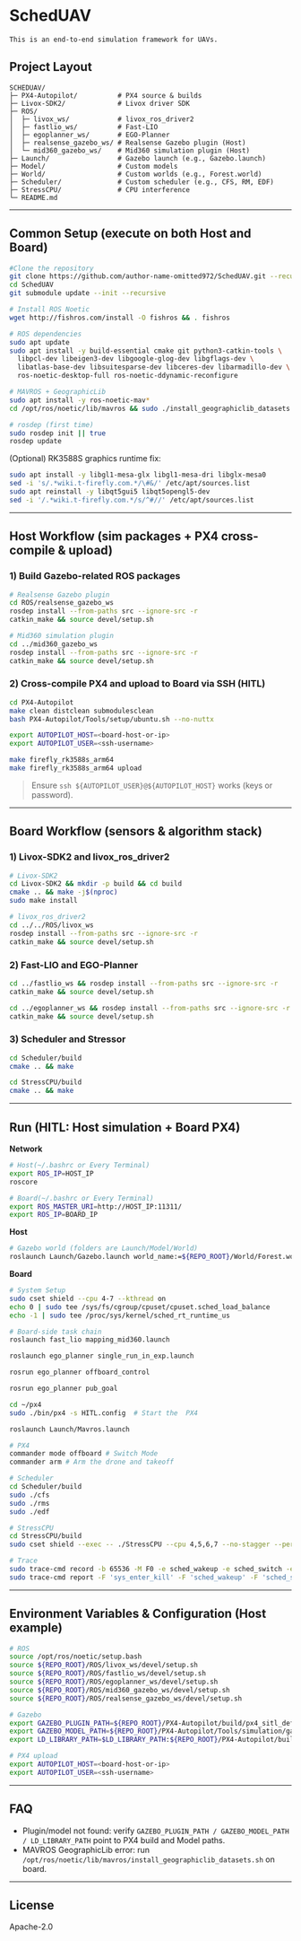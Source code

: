 # SchedUAV 
```text
This is an end-to-end simulation framework for UAVs.
```


## Project Layout

```text
SCHEDUAV/
├─ PX4-Autopilot/          # PX4 source & builds
├─ Livox-SDK2/             # Livox driver SDK
├─ ROS/
│  ├─ livox_ws/            # livox_ros_driver2
│  ├─ fastlio_ws/          # Fast-LIO
│  ├─ egoplanner_ws/       # EGO-Planner
│  ├─ realsense_gazebo_ws/ # Realsense Gazebo plugin (Host)
│  └─ mid360_gazebo_ws/    # Mid360 simulation plugin (Host)
├─ Launch/                 # Gazebo launch (e.g., Gazebo.launch)
├─ Model/                  # Custom models
├─ World/                  # Custom worlds (e.g., Forest.world)
├─ Scheduler/              # Custom scheduler (e.g., CFS, RM, EDF)
├─ StressCPU/              # CPU interference
└─ README.md
```

---

## Common Setup (execute on both Host and Board)


```bash
#Clone the repository
git clone https://github.com/author-name-omitted972/SchedUAV.git --recursive
cd SchedUAV
git submodule update --init --recursive

# Install ROS Noetic
wget http://fishros.com/install -O fishros && . fishros

# ROS dependencies
sudo apt update
sudo apt install -y build-essential cmake git python3-catkin-tools \
  libpcl-dev libeigen3-dev libgoogle-glog-dev libgflags-dev \
  libatlas-base-dev libsuitesparse-dev libceres-dev libarmadillo-dev \
  ros-noetic-desktop-full ros-noetic-ddynamic-reconfigure

# MAVROS + GeographicLib
sudo apt install -y ros-noetic-mav*
cd /opt/ros/noetic/lib/mavros && sudo ./install_geographiclib_datasets.sh

# rosdep (first time)
sudo rosdep init || true
rosdep update
```

(Optional) RK3588S graphics runtime fix:

```bash
sudo apt install -y libgl1-mesa-glx libgl1-mesa-dri libglx-mesa0
sed -i 's/.*wiki.t-firefly.com.*/\#&/' /etc/apt/sources.list
sudo apt reinstall -y libqt5gui5 libqt5opengl5-dev
sed -i '/.*wiki.t-firefly.com.*/s/^#//' /etc/apt/sources.list
```

---

## Host Workflow (sim packages + PX4 cross-compile & upload)



### 1) Build Gazebo-related ROS packages

```bash
# Realsense Gazebo plugin
cd ROS/realsense_gazebo_ws
rosdep install --from-paths src --ignore-src -r
catkin_make && source devel/setup.sh

# Mid360 simulation plugin
cd ../mid360_gazebo_ws
rosdep install --from-paths src --ignore-src -r
catkin_make && source devel/setup.sh
```

### 2) Cross-compile PX4 and upload to Board via SSH (HITL)

```bash
cd PX4-Autopilot
make clean distclean submodulesclean
bash PX4-Autopilot/Tools/setup/ubuntu.sh --no-nuttx

export AUTOPILOT_HOST=<board-host-or-ip>
export AUTOPILOT_USER=<ssh-username>

make firefly_rk3588s_arm64
make firefly_rk3588s_arm64 upload
```

> Ensure `ssh ${AUTOPILOT_USER}@${AUTOPILOT_HOST}` works (keys or password).

---

## Board Workflow (sensors & algorithm stack)

### 1) Livox-SDK2 and livox_ros_driver2

```bash
# Livox-SDK2
cd Livox-SDK2 && mkdir -p build && cd build
cmake .. && make -j$(nproc)
sudo make install

# livox_ros_driver2
cd ../../ROS/livox_ws
rosdep install --from-paths src --ignore-src -r
catkin_make && source devel/setup.sh
```

### 2) Fast-LIO and EGO-Planner

```bash
cd ../fastlio_ws && rosdep install --from-paths src --ignore-src -r
catkin_make && source devel/setup.sh

cd ../egoplanner_ws && rosdep install --from-paths src --ignore-src -r
catkin_make && source devel/setup.sh
```

### 3) Scheduler and Stressor

```bash
cd Scheduler/build
cmake .. && make

cd StressCPU/build
cmake .. && make
```

---

## Run (HITL: Host simulation + Board PX4)

**Network**

```bash
# Host(~/.bashrc or Every Terminal)
export ROS_IP=HOST_IP
roscore
```

```bash
# Board(~/.bashrc or Every Terminal)
export ROS_MASTER_URI=http://HOST_IP:11311/
export ROS_IP=BOARD_IP
```

**Host**

```bash
# Gazebo world (folders are Launch/Model/World)
roslaunch Launch/Gazebo.launch world_name:=${REPO_ROOT}/World/Forest.world
```

**Board**

```bash
# System Setup
sudo cset shield --cpu 4-7 --kthread on
echo 0 | sudo tee /sys/fs/cgroup/cpuset/cpuset.sched_load_balance
echo -1 | sudo tee /proc/sys/kernel/sched_rt_runtime_us

# Board-side task chain
roslaunch fast_lio mapping_mid360.launch

roslaunch ego_planner single_run_in_exp.launch

rosrun ego_planner offboard_control

rosrun ego_planner pub_goal

cd ~/px4 
sudo ./bin/px4 -s HITL.config  # Start the  PX4

roslaunch Launch/Mavros.launch

# PX4
commander mode offboard # Switch Mode 
commander arm # Arm the drone and takeoff

# Scheduler
cd Scheduler/build
sudo ./cfs
sudo ./rms
sudo ./edf

# StressCPU
cd StressCPU/build
sudo cset shield --exec -- ./StressCPU --cpu 4,5,6,7 --no-stagger --period 1 0.1 4

# Trace
sudo trace-cmd record -b 65536 -M F0 -e sched_wakeup -e sched_switch -e sys_enter_kill
sudo trace-cmd report -F 'sys_enter_kill' -F 'sched_wakeup' -F 'sched_switch' -i trace.dat > trace.txt
```

---

## Environment Variables & Configuration (Host example)

```bash
# ROS
source /opt/ros/noetic/setup.bash
source ${REPO_ROOT}/ROS/livox_ws/devel/setup.sh
source ${REPO_ROOT}/ROS/fastlio_ws/devel/setup.sh
source ${REPO_ROOT}/ROS/egoplanner_ws/devel/setup.sh
source ${REPO_ROOT}/ROS/mid360_gazebo_ws/devel/setup.sh
source ${REPO_ROOT}/ROS/realsense_gazebo_ws/devel/setup.sh

# Gazebo
export GAZEBO_PLUGIN_PATH=${REPO_ROOT}/PX4-Autopilot/build/px4_sitl_default/build_gazebo-classic
export GAZEBO_MODEL_PATH=${REPO_ROOT}/PX4-Autopilot/Tools/simulation/gazebo-classic/sitl_gazebo-classic/models:${REPO_ROOT}/Model
export LD_LIBRARY_PATH=$LD_LIBRARY_PATH:${REPO_ROOT}/PX4-Autopilot/build/px4_sitl_default/build_gazebo-classic

# PX4 upload
export AUTOPILOT_HOST=<board-host-or-ip>
export AUTOPILOT_USER=<ssh-username>
```

---

## FAQ

- Plugin/model not found: verify `GAZEBO_PLUGIN_PATH / GAZEBO_MODEL_PATH / LD_LIBRARY_PATH` point to PX4 build and Model paths.  
- MAVROS GeographicLib error: run `/opt/ros/noetic/lib/mavros/install_geographiclib_datasets.sh` on board.  

---

## License

Apache-2.0














